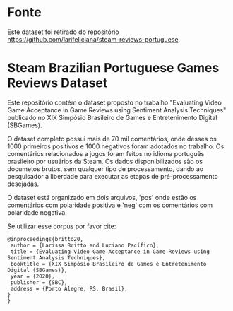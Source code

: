 # Fonte
Este dataset foi retirado do repositório https://github.com/larifeliciana/steam-reviews-portuguese.

# Steam Brazilian Portuguese Games Reviews Dataset
Este repositório contém o dataset proposto no trabalho "Evaluating Video Game Acceptance in Game Reviews using Sentiment Analysis Techniques" publicado no XIX Simpósio Brasileiro de Games e Entretenimento Digital (SBGames).

O dataset completo possui mais de 70 mil comentários, onde desses os 1000 primeiros positivos e 1000 negativos foram adotados no trabalho. Os comentários relacionados a jogos foram feitos no idioma português brasileiro por usuários da Steam. Os dados disponibilizados são os documetos brutos, sem qualquer tipo de processamento, dando ao pesquisador a liberdade para executar as etapas de pré-processamento desejadas.

O dataset está organizado em dois arquivos, 'pos' onde estão os comentários com polaridade positiva e 'neg' com os comentários com polaridade negativa.

Se utilizar esse corpus por favor cite:

```
@inproceedings{britto20,
 author = {Larissa Britto and Luciano Pacífico},
 title = {Evaluating Video Game Acceptance in Game Reviews using Sentiment Analysis Techniques},
 booktitle = {XIX Simpósio Brasileiro de Games e Entretenimento Digital (SBGames)},
 year = {2020},
 publisher = {SBC},
 address = {Porto Alegre, RS, Brasil},
}
}
```

